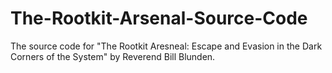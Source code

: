 # The-Rootkit-Arsenal-Source-Code
The source code for "The Rootkit Aresneal: Escape and Evasion in the Dark Corners of the System" by Reverend Bill Blunden.
